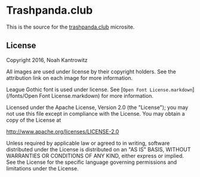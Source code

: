 # Trashpanda.club

This is the source for the [trashpanda.club](https://trashpanda.club/) microsite.

## License

Copyright 2016, Noah Kantrowitz

All images are used under license by their copyright holders. See the attribution
link on each image for more information.

League Gothic font is used under license. See [`Open Font License.markdown`](/fonts/Open Font License.markdown)
for more information.

Licensed under the Apache License, Version 2.0 (the "License");
you may not use this file except in compliance with the License.
You may obtain a copy of the License at

http://www.apache.org/licenses/LICENSE-2.0

Unless required by applicable law or agreed to in writing, software
distributed under the License is distributed on an "AS IS" BASIS,
WITHOUT WARRANTIES OR CONDITIONS OF ANY KIND, either express or implied.
See the License for the specific language governing permissions and
limitations under the License.
